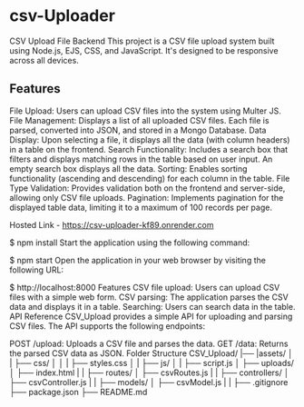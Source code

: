 # csv-Uploader
CSV Upload File Backend
This project is a CSV file upload system built using Node.js, EJS, CSS, and JavaScript. It's designed to be responsive across all devices.

## Features
File Upload: Users can upload CSV files into the system using Multer JS. File Management: Displays a list of all uploaded CSV files. Each file is parsed, converted into JSON, and stored in a Mongo Database. Data Display: Upon selecting a file, it displays all the data (with column headers) in a table on the frontend. Search Functionality: Includes a search box that filters and displays matching rows in the table based on user input. An empty search box displays all the data. Sorting: Enables sorting functionality (ascending and descending) for each column in the table. File Type Validation: Provides validation both on the frontend and server-side, allowing only CSV file uploads. Pagination: Implements pagination for the displayed table data, limiting it to a maximum of 100 records per page.

Hosted Link - https://csv-uploader-kf89.onrender.com

$ npm install 
Start the application using the following command:

$ npm start 
Open the application in your web browser by visiting the following URL:

$ http://localhost:8000 
Features
CSV file upload: Users can upload CSV files with a simple web form.
CSV parsing: The application parses the CSV data and displays it in a table.
Searching: Users can search data in the table.
API Reference
CSV_Upload provides a simple API for uploading and parsing CSV files. The API supports the following endpoints:

POST /upload: Uploads a CSV file and parses the data.
GET /data: Returns the parsed CSV data as JSON.
Folder Structure
CSV_Upload/
|── |assets/
│   |      ├── css/
│   │      |     ├── styles.css
│   |      ├── js/
│   |            ├── script.js
│   ├── uploads/
│   ├── index.html
|   |
├── routes/
│   ├── csvRoutes.js
|   |
├── controllers/
│   ├── csvController.js
|   |
├── models/
│   ├── csvModel.js
|   |
├── .gitignore
├── package.json
├── README.md
